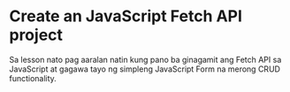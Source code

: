 # Create an JavaScript Fetch API project

Sa lesson nato pag aaralan natin kung pano ba ginagamit ang Fetch API sa JavaScript at gagawa tayo ng simpleng JavaScript Form na merong CRUD functionality.
